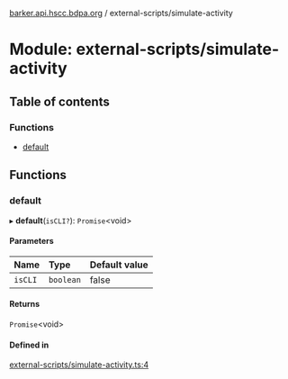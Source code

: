 [barker.api.hscc.bdpa.org][1] / external-scripts/simulate-activity

# Module: external-scripts/simulate-activity

## Table of contents

### Functions

- [default][2]

## Functions

### default

▸ **default**(`isCLI?`): `Promise`\<void>

#### Parameters

| Name    | Type      | Default value |
| :------ | :-------- | :------------ |
| `isCLI` | `boolean` | false         |

#### Returns

`Promise`\<void>

#### Defined in

[external-scripts/simulate-activity.ts:4][3]

[1]: ../README.md
[2]: external_scripts_simulate_activity.md#default
[3]:
  https://github.com/nhscc/barker.api.hscc.bdpa.org/blob/b8087e9/external-scripts/simulate-activity.ts#L4
